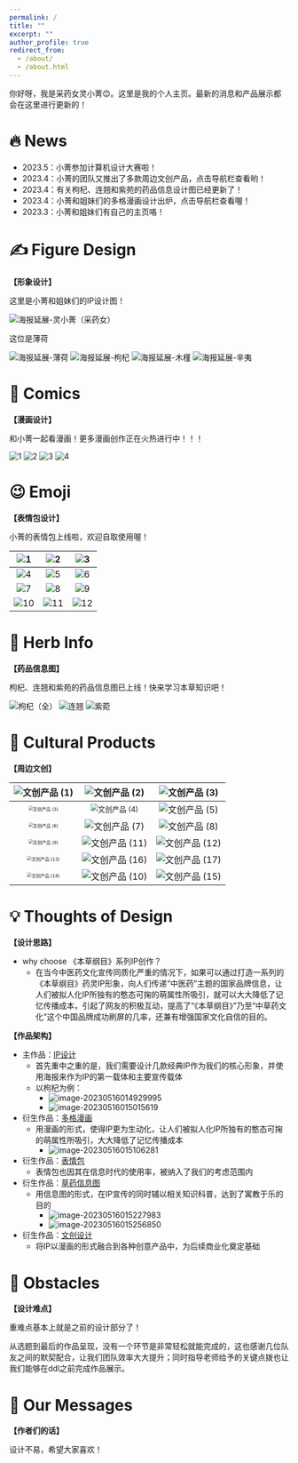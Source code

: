 ```yaml
---
permalink: /
title: ""
excerpt: ""
author_profile: true
redirect_from: 
  - /about/
  - /about.html
---
```




<span class='anchor' id='about-me'></span>



你好呀，我是采药女灵小菁😊。这里是我的个人主页。最新的消息和产品展示都会在这里进行更新的！



# 🔥 News

- 2023.5：小菁参加计算机设计大赛啦！
- 2023.4：小菁的团队又推出了多款周边文创产品，点击导航栏查看哟！
- 2023.4：有关枸杞、连翘和紫苑的药品信息设计图已经更新了！
- 2023.4：小菁和姐妹们的多格漫画设计出炉，点击导航栏查看喔！
- 2023.3：小菁和姐妹们有自己的主页咯！



# ✍ Figure Design

<a id="IP图"></a>

**【形象设计】**

这里是小菁和姐妹们的IP设计图！

<img src="https://rainjamesy-image-host.oss-cn-beijing.aliyuncs.com/img/%E6%B5%B7%E6%8A%A5%E5%BB%B6%E5%B1%95-%E7%81%B5%E5%B0%8F%E8%8F%81%EF%BC%88%E9%87%87%E8%8D%AF%E5%A5%B3%EF%BC%89.jpg" alt="海报延展-灵小菁（采药女）"  />



这位是薄荷

<img src="https://rainjamesy-image-host.oss-cn-beijing.aliyuncs.com/img/%E6%B5%B7%E6%8A%A5%E5%BB%B6%E5%B1%95-%E8%96%84%E8%8D%B7.jpg" alt="海报延展-薄荷"  />





<img src="https://rainjamesy-image-host.oss-cn-beijing.aliyuncs.com/img/%E6%B5%B7%E6%8A%A5%E5%BB%B6%E5%B1%95-%E6%9E%B8%E6%9D%9E.jpg" alt="海报延展-枸杞"  />



<img src="https://rainjamesy-image-host.oss-cn-beijing.aliyuncs.com/img/%E6%B5%B7%E6%8A%A5%E5%BB%B6%E5%B1%95-%E6%9C%A8%E6%A7%BF.jpg" alt="海报延展-木槿"  />





<img src="https://rainjamesy-image-host.oss-cn-beijing.aliyuncs.com/img/%E6%B5%B7%E6%8A%A5%E5%BB%B6%E5%B1%95-%E8%BE%9B%E5%A4%B7.jpg" alt="海报延展-辛夷"  />



# 🎨 Comics

<a id="漫画"></a>

**【漫画设计】**

和小菁一起看漫画！更多漫画创作正在火热进行中！！！

<img src="https://rainjamesy-image-host.oss-cn-beijing.aliyuncs.com/img/1.jpg" alt="1"  />



<img src="https://rainjamesy-image-host.oss-cn-beijing.aliyuncs.com/img/2.jpg" alt="2"  />



<img src="https://rainjamesy-image-host.oss-cn-beijing.aliyuncs.com/img/3.jpg" alt="3"  />



<img src="https://rainjamesy-image-host.oss-cn-beijing.aliyuncs.com/img/4.jpg" alt="4"  />





# 😉 Emoji

<a id="表情包"></a>

**【表情包设计】**

小菁的表情包上线啦，欢迎自取使用喔！

| <img src="https://rainjamesy-image-host.oss-cn-beijing.aliyuncs.com/img/1.png" alt="1"  /> | <img src="https://rainjamesy-image-host.oss-cn-beijing.aliyuncs.com/img/2.png" alt="2"  /> | <img src="https://rainjamesy-image-host.oss-cn-beijing.aliyuncs.com/img/3.png" alt="3"  /> |
| :----------------------------------------------------------: | :----------------------------------------------------------: | :----------------------------------------------------------: |
| <img src="https://rainjamesy-image-host.oss-cn-beijing.aliyuncs.com/img/4.png" alt="4"  /> | <img src="https://rainjamesy-image-host.oss-cn-beijing.aliyuncs.com/img/5.png" alt="5"  /> | <img src="https://rainjamesy-image-host.oss-cn-beijing.aliyuncs.com/img/6.png" alt="6"  /> |
| <img src="https://rainjamesy-image-host.oss-cn-beijing.aliyuncs.com/img/7.png" alt="7"  /> | <img src="https://rainjamesy-image-host.oss-cn-beijing.aliyuncs.com/img/8.png" alt="8"  /> | <img src="https://rainjamesy-image-host.oss-cn-beijing.aliyuncs.com/img/9.png" alt="9"  /> |
| <img src="https://rainjamesy-image-host.oss-cn-beijing.aliyuncs.com/img/10.png" alt="10"  /> | <img src="https://rainjamesy-image-host.oss-cn-beijing.aliyuncs.com/img/11.png" alt="11"  /> | <img src="https://rainjamesy-image-host.oss-cn-beijing.aliyuncs.com/img/12.png" alt="12"  /> |





# 🌿 Herb Info

<a id="信息图"></a>

**【药品信息图】**

枸杞、连翘和紫苑的药品信息图已上线！快来学习本草知识吧！

<img src="https://rainjamesy-image-host.oss-cn-beijing.aliyuncs.com/img/%E6%9E%B8%E6%9D%9E%EF%BC%88%E5%85%A8%EF%BC%89.jpg" alt="枸杞（全）"  />



<img src="https://rainjamesy-image-host.oss-cn-beijing.aliyuncs.com/img/%E8%BF%9E%E7%BF%98.jpg" alt="连翘"  />



<img src="https://rainjamesy-image-host.oss-cn-beijing.aliyuncs.com/img/%E7%B4%AB%E8%8F%80.jpg" alt="紫菀"  />





# 🎁 Cultural Products

<a id="文创"></a>

**【周边文创】**

| <img src="https://rainjamesy-image-host.oss-cn-beijing.aliyuncs.com/img/%E6%96%87%E5%88%9B%E4%BA%A7%E5%93%81%20(1).jpg" alt="文创产品 (1)"  /> | <img src="https://rainjamesy-image-host.oss-cn-beijing.aliyuncs.com/img/%E6%96%87%E5%88%9B%E4%BA%A7%E5%93%81%20(2).jpg" alt="文创产品 (2)"  /> | <img src="https://rainjamesy-image-host.oss-cn-beijing.aliyuncs.com/img/%E6%96%87%E5%88%9B%E4%BA%A7%E5%93%81%20(3).jpg" alt="文创产品 (3)"  /> |
| :----------------------------------------------------------: | :----------------------------------------------------------: | :----------------------------------------------------------: |
| <img src="https://rainjamesy-image-host.oss-cn-beijing.aliyuncs.com/img/%E6%96%87%E5%88%9B%E4%BA%A7%E5%93%81%20(3).png" alt="文创产品 (3)" style="zoom:50%;" /> | <img src="https://rainjamesy-image-host.oss-cn-beijing.aliyuncs.com/img/%E6%96%87%E5%88%9B%E4%BA%A7%E5%93%81%20(4).jpg" alt="文创产品 (4)" style="zoom: 80%;" /> | <img src="https://rainjamesy-image-host.oss-cn-beijing.aliyuncs.com/img/%E6%96%87%E5%88%9B%E4%BA%A7%E5%93%81%20(5).jpg" alt="文创产品 (5)"  /> |
| <img src="https://rainjamesy-image-host.oss-cn-beijing.aliyuncs.com/img/%E6%96%87%E5%88%9B%E4%BA%A7%E5%93%81%20(6).jpg" alt="文创产品 (6)" style="zoom:50%;" /> | <img src="https://rainjamesy-image-host.oss-cn-beijing.aliyuncs.com/img/%E6%96%87%E5%88%9B%E4%BA%A7%E5%93%81%20(7).jpg" alt="文创产品 (7)"  /> | <img src="https://rainjamesy-image-host.oss-cn-beijing.aliyuncs.com/img/%E6%96%87%E5%88%9B%E4%BA%A7%E5%93%81%20(8).jpg" alt="文创产品 (8)"  /> |
| <img src="https://rainjamesy-image-host.oss-cn-beijing.aliyuncs.com/img/%E6%96%87%E5%88%9B%E4%BA%A7%E5%93%81%20(9).jpg" alt="文创产品 (9)" style="zoom:50%;" /> | <img src="https://rainjamesy-image-host.oss-cn-beijing.aliyuncs.com/img/%E6%96%87%E5%88%9B%E4%BA%A7%E5%93%81%20(11).jpg" alt="文创产品 (11)"  /> | <img src="https://rainjamesy-image-host.oss-cn-beijing.aliyuncs.com/img/%E6%96%87%E5%88%9B%E4%BA%A7%E5%93%81%20(12).jpg" alt="文创产品 (12)"  /> |
| <img src="https://rainjamesy-image-host.oss-cn-beijing.aliyuncs.com/img/%E6%96%87%E5%88%9B%E4%BA%A7%E5%93%81%20(13).jpg" alt="文创产品 (13)" style="zoom:50%;" /> | <img src="https://rainjamesy-image-host.oss-cn-beijing.aliyuncs.com/img/%E6%96%87%E5%88%9B%E4%BA%A7%E5%93%81%20(16).jpg" alt="文创产品 (16)"  /> | <img src="https://rainjamesy-image-host.oss-cn-beijing.aliyuncs.com/img/%E6%96%87%E5%88%9B%E4%BA%A7%E5%93%81%20(17).png" alt="文创产品 (17)"  /> |
| <img src="https://rainjamesy-image-host.oss-cn-beijing.aliyuncs.com/img/%E6%96%87%E5%88%9B%E4%BA%A7%E5%93%81%20(18).png" alt="文创产品 (18)" style="zoom:50%;" /> | <img src="https://rainjamesy-image-host.oss-cn-beijing.aliyuncs.com/img/%E6%96%87%E5%88%9B%E4%BA%A7%E5%93%81%20(10).jpg" alt="文创产品 (10)"  /> | <img src="https://rainjamesy-image-host.oss-cn-beijing.aliyuncs.com/img/%E6%96%87%E5%88%9B%E4%BA%A7%E5%93%81%20(15).jpg" alt="文创产品 (15)"  /> |





# 💡 Thoughts of Design

**【设计思路】**

- why choose 《本草纲目》系列IP创作？
  - 在当今中医药文化宣传同质化严重的情况下，如果可以通过打造一系列的《本草纲目》药灵IP形象，向人们传递“中医药”主题的国家品牌信息，让人们被拟人化IP所独有的憨态可掬的萌属性所吸引，就可以大大降低了记忆传播成本，引起了网友的积极互动，提高了“《本草纲目》”乃至“中草药文化”这个中国品牌成功刷屏的几率，还兼有增强国家文化自信的目的。

**【作品架构】**

- 主作品：<a href="#IP图">IP设计</a>
  - 首先重中之重的是，我们需要设计几款经典IP作为我们的核心形象，并使用海报来作为IP的第一载体和主要宣传载体
  - 以枸杞为例：
    - ![image-20230516014929995](https://rainjamesy-image-host.oss-cn-beijing.aliyuncs.com/img/image-20230516014929995.png)
    - ![image-20230516015015619](https://rainjamesy-image-host.oss-cn-beijing.aliyuncs.com/img/image-20230516015015619.png)
- 衍生作品：<a href="#漫画">多格漫画</a>
  - 用漫画的形式，使得IP更为生动化，让人们被拟人化IP所独有的憨态可掬的萌属性所吸引，大大降低了记忆传播成本
    - ![image-20230516015106281](https://rainjamesy-image-host.oss-cn-beijing.aliyuncs.com/img/image-20230516015106281.png)
- 衍生作品：<a href="#表情包">表情包</a>
  - 表情包也因其在信息时代的使用率，被纳入了我们的考虑范围内
- 衍生作品：<a href="#信息图">草药信息图</a>
  - 用信息图的形式，在IP宣传的同时辅以相关知识科普，达到了寓教于乐的目的
    - ![image-20230516015227983](https://rainjamesy-image-host.oss-cn-beijing.aliyuncs.com/img/image-20230516015227983.png)
    - ![image-20230516015256850](https://rainjamesy-image-host.oss-cn-beijing.aliyuncs.com/img/image-20230516015256850.png)
- 衍生作品：<a href="#文创">文创设计</a>
  - 将IP以漫画的形式融合到各种创意产品中，为后续商业化奠定基础



# 💪 Obstacles

**【设计难点】**

重难点基本上就是之前的设计部分了！

从选题到最后的作品呈现，没有一个环节是非常轻松就能完成的，这也感谢几位队友之间的默契配合，让我们团队效率大大提升；同时指导老师给予的关键点拨也让我们能够在ddl之前完成作品展示。



# 💬 Our Messages

**【作者们的话】**

设计不易，希望大家喜欢！





